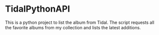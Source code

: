 # TidalPythonAPI

This is a python project to list the album from Tidal.
The script requests all the favorite albums from my collection and lists the latest additions.